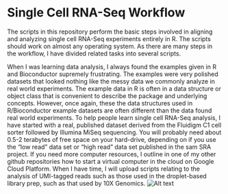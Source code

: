 ﻿# Single Cell RNA-Seq Workflow

The scripts in this repository perform the basic steps involved in aligning and analyzing single cell RNA-Seq experiments entirely in R. The scripts should work on almost any operating system. As there are many steps in the workflow, I have divided related tasks into several scripts.

When I was learning data analysis, I always found the examples given in R and Bioconductor supremely frustrating. The examples were very polished datasets that looked nothing like the messy data we commonly analyze in real world experiments. The example data in R is often in a data structure or object class that is convenient to describe the package and underlying concepts. However, once again, these the data structures used in R/Bioconductor example datasets are often different than the data found real world experiments. To help people learn single cell RNA-Seq analysis, I have started with a real, published dataset derived from the Fluidigm C1 cell sorter followed by Illumina MiSeq sequencing. You will probably need about 0.5-2 terabytes of free space on your hard-drive, depending on if you use the “low read” data set or “high read” data set published in the sam SRA project. If you need more computer resources, I outline in one of my other github repositories how to start a virtual computer in the cloud on Google Cloud Platform. When I have time, I will upload scripts relating to the analysis of UMI-tagged reads such as those used in the droplet-based library prep, such as that used by 10X Genomics.
![Alt text](https://github.com/ctrhodes/scRNA-seq/blob/master/scRNSseq_workflow_r.png?raw=true)

